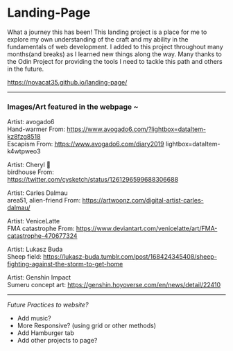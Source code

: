 # Landing-Page

What a journey this has been! This landing project is a place for me to explore my own understanding of the craft and my ability in the fundamentals of web development. I added to this project throughout many months(and breaks) as I learned new things along the way. Many thanks to the Odin Project for providing the tools I need to tackle this path and others in the future.


https://novacat35.github.io/landing-page/

____________________________________
### Images/Art featured in the webpage ~

Artist: avogado6 <br>
Hand-warmer From: https://www.avogado6.com/?lightbox=dataItem-kz8fzg8518 <br>
Escapism From: https://www.avogado6.com/diary2019 lightbox=dataItem-k4wtpweo3

Artist: Cheryl 🍡 <br>
birdhouse From: https://twitter.com/cysketch/status/1261296599688306688

Artist: Carles Dalmau <br>
area51, alien-friend From: https://artwoonz.com/digital-artist-carles-dalmau/

Artist: VeniceLatte <br>
FMA catastrophe From: https://www.deviantart.com/venicelatte/art/FMA-catastrophe-470677324

Artist: Lukasz Buda <br>
Sheep field: https://lukasz-buda.tumblr.com/post/168424345408/sheep-fighting-against-the-storm-to-get-home

Artist: Genshin Impact <br>
Sumeru concept art: https://genshin.hoyoverse.com/en/news/detail/22410

____________________________________

<em>Future Practices to website?</em>
- Add music?
- More Responsive? (using grid or other methods)
- Add Hamburger tab
- Add other projects to page?


